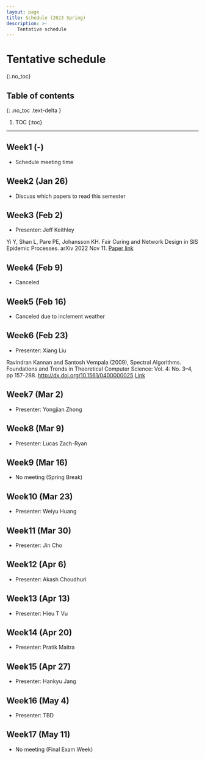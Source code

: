 ```yaml
---
layout: page
title: Schedule (2023 Spring)
description: >-
    Tentative schedule
---
```


# Tentative schedule
{:.no_toc}

## Table of contents
{: .no_toc .text-delta }

1. TOC
{:toc}

---

## Week1 (-)

- Schedule meeting time

## Week2 (Jan 26)

- Discuss which papers to read this semester

## Week3 (Feb 2)

- Presenter: Jeff Keithley

Yi Y, Shan L, Pare PE, Johansson KH. Fair Curing and Network Design in SIS Epidemic Processes. arXiv 2022 Nov 11.
[Paper link](https://arxiv.org/abs/2211.06028)

## Week4 (Feb 9)

- Canceled

## Week5 (Feb 16)

- Canceled due to inclement weather

## Week6 (Feb 23)

- Presenter: Xiang Liu

Ravindran Kannan and Santosh Vempala (2009), Spectral Algorithms. Foundations and Trends in Theoretical Computer Science: Vol. 4: No. 3–4, pp 157-288. http://dx.doi.org/10.1561/0400000025
[Link](https://www.math.ucdavis.edu/~saito/data/pca-svd/kannan-vempala-spbook.pdf)

## Week7 (Mar 2)

- Presenter: Yongjian Zhong

## Week8 (Mar 9)

- Presenter: Lucas Zach-Ryan

## Week9 (Mar 16)

- No meeting (Spring Break)

## Week10 (Mar 23)

- Presenter: Weiyu Huang

## Week11 (Mar 30)

- Presenter: Jin Cho

## Week12 (Apr 6)

- Presenter: Akash Choudhuri

## Week13 (Apr 13)

- Presenter: Hieu T Vu

## Week14 (Apr 20)

- Presenter: Pratik Maitra

## Week15 (Apr 27)

- Presenter: Hankyu Jang

## Week16 (May 4)

- Presenter: TBD

## Week17 (May 11)

- No meeting (Final Exam Week)

